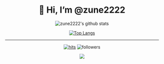 <div align=center><h1>👋 Hi, I’m @zune2222 </h1></div>

<div align=center>

![zune2222's github stats](https://github-readme-stats.vercel.app/api?username=zune2222&show_icons=true&theme=swift) 

[![Top Langs](https://github-readme-stats.vercel.app/api/top-langs/?username=zune2222&layout=compact&theme=dracula)](https://github.com/zune2222)

<hr>

[![hits](https://hits.seeyoufarm.com/api/count/incr/badge.svg?url=https%3A%2F%2Fgithub.com%2Fzune2222&count_bg=%237A7A7A&title_bg=%23FFADCC&icon=reverbnation.svg&icon_color=%23FF0000&title=hits&edge_flat=false)](https://hits.seeyoufarm.com)
![followers](https://img.shields.io/github/followers/zune2222?style=social)

<a href="https://instagram.com/zu____ne">
    <img 
        src="http://img.shields.io/badge/-Instagram-black?style=flat&logo=Instagram&link=https://instagram.com/fivepxint/"
        style="height : auto; margin-left : 10px; margin-right : 10px;"/>
</a> 

</div>

